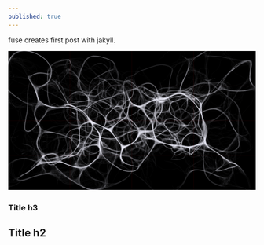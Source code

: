 ```yaml
---
published: true
---
```

fuse creates first post with jakyll.

![Image of Yaktocat](/_images/stigmergy_dokk.png)

### Title h3
## Title h2


